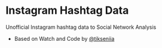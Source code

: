 # Instagram Hashtag Data

Unofficial Instagram hashtag data to Social Network Analysis

- Based on Watch and Code by [@tikseniia](https://github.com/tikseniia/get-location-instagram)